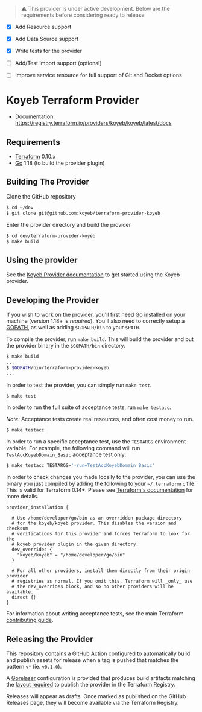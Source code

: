 > ⚠️ This provider is under active development. Below are the requirements before considering ready to release

- [x] Add Resource support
- [x] Add Data Source support
- [x] Write tests for the provider
- [ ] Add/Test Import support (optional)
- [ ] Improve service resource for full support of Git and Docket options


Koyeb Terraform Provider
==================

- Documentation: https://registry.terraform.io/providers/koyeb/koyeb/latest/docs

Requirements
------------

-	[Terraform](https://www.terraform.io/downloads.html) 0.10.x
-	[Go](https://golang.org/doc/install) 1.18 (to build the provider plugin)

Building The Provider
---------------------

Clone the GitHub repository 

```sh
$ cd ~/dev
$ git clone git@github.com:koyeb/terraform-provider-koyeb
```

Enter the provider directory and build the provider

```sh
$ cd dev/terraform-provider-koyeb
$ make build
```

Using the provider
----------------------

See the [Koyeb Provider documentation](https://registry.terraform.io/providers/koyeb/koyeb/latest/docs) to get started using the Koyeb provider.

Developing the Provider
---------------------------

If you wish to work on the provider, you'll first need [Go](http://www.golang.org) installed on your machine (version 1.18+ is *required*). You'll also need to correctly setup a [GOPATH](http://golang.org/doc/code.html#GOPATH), as well as adding `$GOPATH/bin` to your `$PATH`.

To compile the provider, run `make build`. This will build the provider and put the provider binary in the `$GOPATH/bin` directory.

```sh
$ make build
...
$ $GOPATH/bin/terraform-provider-koyeb
...
```

In order to test the provider, you can simply run `make test`.

```sh
$ make test
```

In order to run the full suite of acceptance tests, run `make testacc`.

*Note:* Acceptance tests create real resources, and often cost money to run.

```sh
$ make testacc
```

In order to run a specific acceptance test, use the `TESTARGS` environment variable. For example, the following command will run `TestAccKoyebDomain_Basic` acceptance test only:

```sh
$ make testacc TESTARGS='-run=TestAccKoyebDomain_Basic'
```

In order to check changes you made locally to the provider, you can use the binary you just compiled by adding the following
to your `~/.terraformrc` file. This is valid for Terraform 0.14+. Please see
[Terraform's documentation](https://www.terraform.io/docs/cli/config/config-file.html#development-overrides-for-provider-developers)
for more details.

```
provider_installation {

  # Use /home/developer/go/bin as an overridden package directory
  # for the koyeb/koyeb provider. This disables the version and checksum
  # verifications for this provider and forces Terraform to look for the
  # koyeb provider plugin in the given directory.
  dev_overrides {
    "koyeb/koyeb" = "/home/developer/go/bin"
  }

  # For all other providers, install them directly from their origin provider
  # registries as normal. If you omit this, Terraform will _only_ use
  # the dev_overrides block, and so no other providers will be available.
  direct {}
}
```

For information about writing acceptance tests, see the main Terraform [contributing guide](https://github.com/hashicorp/terraform/blob/master/.github/CONTRIBUTING.md#writing-acceptance-tests).

Releasing the Provider
----------------------

This repository contains a GitHub Action configured to automatically build and
publish assets for release when a tag is pushed that matches the pattern `v*`
(ie. `v0.1.0`).

A [Gorelaser](https://goreleaser.com/) configuration is provided that produces
build artifacts matching the [layout required](https://www.terraform.io/docs/registry/providers/publishing.html#manually-preparing-a-release)
to publish the provider in the Terraform Registry.

Releases will appear as drafts. Once marked as published on the GitHub Releases page,
they will become available via the Terraform Registry.